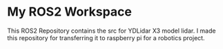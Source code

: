 # My ROS2 Workspace

This ROS2 Repository contains the src for YDLidar X3 model lidar. I made this repository for transferring it to raspberry pi for a robotics project.
